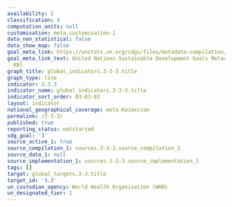 ```yaml
---
availability: 2
classification: 4
computation_units: null
customisation: meta.customisation-1
data_non_statistical: false
data_show_map: false
goal_meta_link: https://unstats.un.org/sdgs/files/metadata-compilation/Metadata-Goal-3.pdf
goal_meta_link_text: United Nations Sustainable Development Goals Metadata (PDF 431
  KB)
graph_title: global_indicators.3-3-3.title
graph_type: line
indicator: 3.3.3
indicator_name: global_indicators.3-3-3.title
indicator_sort_order: 03-03-03
layout: indicator
national_geographical_coverage: meta.Казахстан
permalink: /3-3-3/
published: true
reporting_status: notstarted
sdg_goal: '3'
source_active_1: true
source_compilation_1: sources.3-3-3.source_compilation_1
source_data_1: null
source_implementation_1: sources.3-3-3.source_implementation_1
tags: []
target: global_targets.3-3.title
target_id: '3.3'
un_custodian_agency: World Health Organisation (WHO)
un_designated_tier: 1
---
```

